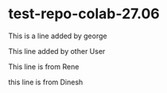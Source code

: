 # test-repo-colab-27.06

This is a line added by george

This line added by other User 

This line is from Rene

this line is from Dinesh
